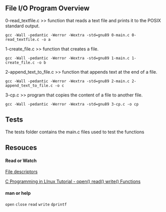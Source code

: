 ## File I/O Program Overview

0-read_textfile.c >> function that reads a text file and prints it to the POSIX standard output.

`gcc -Wall -pedantic -Werror -Wextra -std=gnu89 0-main.c 0-read_textfile.c -o a`

1-create_file.c >> function that creates a file.

`gcc -Wall -pedantic -Werror -Wextra -std=gnu89 1-main.c 1-create_file.c -o b`

2-append_text_to_file.c >> function that appends text at the end of a file.

`gcc -Wall -pedantic -Werror -Wextra -std=gnu89 2-main.c 2-append_text_to_file.c -o c`

3-cp.c >> program that copies the content of a file to another file.

`gcc -Wall -pedantic -Werror -Wextra -std=gnu89 3-cp.c -o cp`

## Tests

The tests folder contains the main.c files used to test the functions

## Resouces

#### Read or Watch

[File descriptors](https://en.wikipedia.org/wiki/File_descriptor)

[C Programming in LInux Tutorial - open() read() write() Functions](https://www.youtube.com/watch?v=dP3N8g7h8gY)

#### man or help

`open`
`close`
`read`
`write`
`dprintf`

